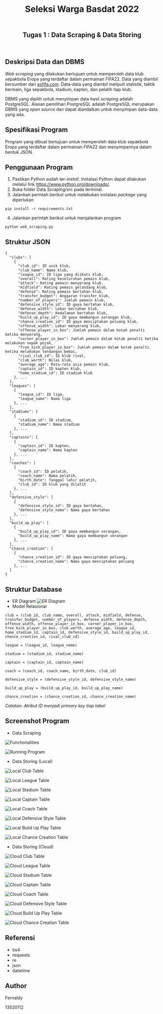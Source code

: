 <h1 align="center">
  <br>
  Seleksi Warga Basdat 2022
  <br>
</h1>

<h2 align="center">
  <br>
  Tugas 1 : Data Scraping & Data Storing
  <br>
</h2>

<br>

## Deskripsi Data dan DBMS
_Web scraping_ yang dilakukan bertujuan untuk memperoleh data klub sepakbola Eropa yang terdaftar dalam permainan FIFA22. Data yang diambil bersumber dari [sofifa.com](https://sofifa.com/). Data-data yang diambil meliputi statistik, taktik bermain, liga sepakbola, stadium, kapten, dan pelatih tiap klub.

DBMS yang dipilih untuk menyimpan data hasil _scraping_ adalah PostgreSQL. Alasan pemilihan PostgreSQL adalah PostgreSQL merupakan DBMS yang _open source_ dan dapat diandalkan untuk menyimpan data-data yang ada.

## Spesifikasi Program
Program yang dibuat bertujuan untuk memperoleh data klub sepakbola Eropa yang terdaftar dalam permainan FIFA22 dan menyimpannya dalam bentuk JSON.

## Penggunaan Program
1. Pastikan Python sudah ter-_install_. Instalasi Python dapat dilakukan melalui link https://www.python.org/downloads/.
2. Buka folder Data Scraping/src pada terminal.
3. Jalankan perintah berikut untuk melakukan instalasi _package_ yang diperlukan
```
pip install -r requirements.txt
```
4. Jalankan perintah berikut untuk menjalankan program
```
python web_scraping.py
```

## Struktur JSON
```
{
  "clubs": [
    {
      "club_id": ID unik klub,
      "club_name": Nama klub,
      "league_id": ID liga yang diikuti klub,
      "overall": Rating keseluruhan pemain klub,
      "attack": Rating pemain menyerang klub,
      "midfield": Rating pemain gelandang klub,
      "defense": Rating pemain bertahan klub,
      "transfer_budget": Anggaran transfer klub,
      "number_of_players": Jumlah pemain klub,
      "defensive_style_id": ID gaya bertahan klub,
      "defense_width": Lebar bertahan klub,
      "defense_depth": Kedalaman bertahan klub,
      "build_up_play_id": ID gaya membangun serangan klub,
      "chance_creation_id": ID gaya menciptakan peluang klub,
      "offense_width": Lebar menyerang klub,
      "offense_player_in_box": Jumlah pemain dalam kotak penalti ketika menyerang,
      "corner_player_in_box": Jumlah pemain dalam kotak penalti ketika melakukan sepak pojok,
      "free_kick_player_in_box": Jumlah pemain dalam kotak penalti ketika melakukan tendangan bebas,
      "rival_club_id": ID klub rival,
      "club_worth": Nilai klub,
      "average_age": Rata-rata usia pemain klub,
      "captain_id": ID kapten klub,
      "home_stadium_id": ID stadium klub
    }, ...
  ],
  "leagues": [
    {
      "league_id": ID liga,
      "league_name": Nama liga
    }, ...
  ],
  "stadiums": [
    {
      "stadium_id": ID stadium,
      "stadium_name": Nama stadium
    }, ...
  ],
  "captains": [
    {
      "captain_id": ID kapten,
      "captain_name": Nama kapten
    }, ...
  ],
  "coaches": [
    {
      "coach_id": ID pelatih,
      "coach_name": Nama pelatih,
      "birth_date": Tanggal lahir pelatih,
      "club_id": ID klub yang dilatih
    }, ...
  ],
  "defensive_style": [
    {
      "defensive_style_id": ID gaya bertahan,
      "defensive_style_name": Nama gaya bertahan
    }, ...
  ],
  "build_up_play": [
    {
      "build_up_play_id": ID gaya membangun serangan,
      "build_up_play_name": Nama gaya membangun serangan
    }, ...
  ],
  "chance_creation": [
    {
      "chance_creation_id": ID gaya menciptakan peluang,
      "chance_creation_name": Nama gaya menciptakan peluang
    }, ...
  ]
}
```

## Struktur Database
- ER Diagram
![ER Diagram](Data%20Storing/design/ER%20Diagram.png)
- Model Relasional
```
club = (club_id, club_name, overall, attack, midfield, defense, transfer_budget, number_of_players, defense_width, defense_depth, offense_width, offense_player_in_box, corner_player_in_box, free_kick_player_in_box, club_worth, average_age, league_id, home_stadium_id, captain_id, defensive_style_id, build_up_play_id, chance_creation_id, rival_club_id)

league = (league_id, league_name)

stadium = (stadium_id, stadium_name)

captain = (captain_id, captain_name)

coach = (coach_id, coach_name, birth_date, club_id)

defensive_style = (defensive_style_id, defensive_style_name)

build_up_play = (build_up_play_id, build_up_play_name)

chance_creation = (chance_creation_id, chance_creation_name)
```
_Catatan: Atribut ID menjadi primary key tiap tabel_

## Screenshot Program
- Data Scraping

![Functionalities](Data%20Scraping/screenshot/Functionalities.png)

![Running Program](Data%20Scraping/screenshot/Running%20program.png)

- Data Storing (Local)

![Local Club Table](Data%20Storing/screenshot/local%20club%20table.png)

![Local League Table](Data%20Storing/screenshot/local%20league%20table.png)

![Local Stadium Table](Data%20Storing/screenshot/local%20stadium%20table.png)

![Local Captain Table](Data%20Storing/screenshot/local%20captain%20table.png)

![Local Coach Table](Data%20Storing/screenshot/local%20coach%20table.png)

![Local Defensive Style Table](Data%20Storing/screenshot/local%20defensive_style%20table.png)

![Local Build Up Play Table](Data%20Storing/screenshot/local%20build_up_play%20table.png)

![Local Chance Creation Table](Data%20Storing/screenshot/local%20chance_creation%20table.png)

- Data Storing (Cloud)

![Cloud Club Table](Data%20Storing/screenshot/cloud%20club%20table.png)

![Cloud League Table](Data%20Storing/screenshot/cloud%20league%20table.png)

![Cloud Stadium Table](Data%20Storing/screenshot/cloud%20stadium%20table.png)

![Cloud Captain Table](Data%20Storing/screenshot/cloud%20captain%20table.png)

![Cloud Coach Table](Data%20Storing/screenshot/cloud%20coach%20table.png)

![Cloud Defensive Style Table](Data%20Storing/screenshot/cloud%20defensive_style%20table.png)

![Cloud Build Up Play Table](Data%20Storing/screenshot/cloud%20build_up_play%20table.png)

![Cloud Chance Creation Table](Data%20Storing/screenshot/cloud%20chance_creation%20table.png)

## Referensi
- bs4
- requests
- re
- json
- datetime

## Author
Fernaldy

13520112
